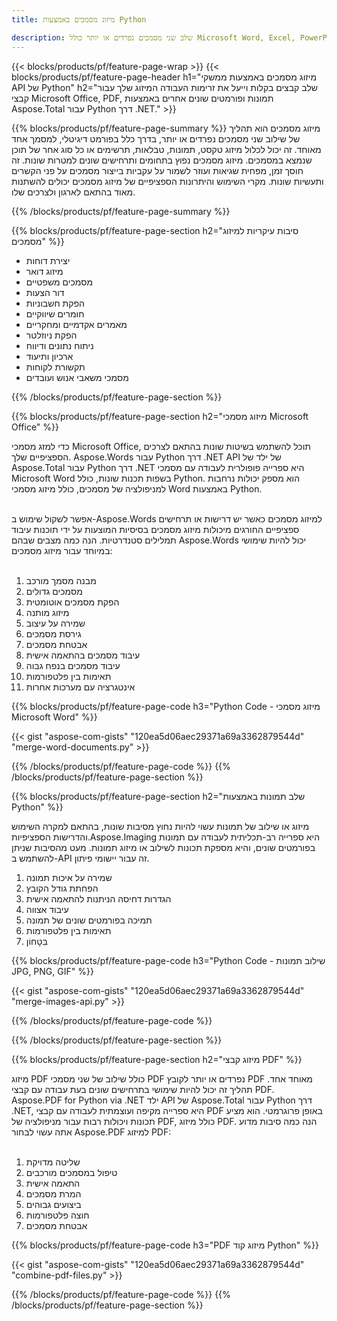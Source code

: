 ```yaml
---
title: מיזוג מסמכים באמצעות Python  

description: שלב שני מסמכים נפרדים או יותר כולל Microsoft Word, Excel, PowerPoint, PDF ותמונות באמצעות אפליקציית Python שלך.  בדוק את תוצאות המיזוג באינטרנט באמצעות אפליקציה.
---
```


{{< blocks/products/pf/feature-page-wrap >}}
{{< blocks/products/pf/feature-page-header h1="מיזוג מסמכים באמצעות ממשקי API של Python" h2="שלב קבצים בקלות וייעל את זרימות העבודה המיזוג שלך עבור קבצי Microsoft Office, PDF, תמונות ופורמטים שונים אחרים באמצעות Aspose.Total עבור Python דרך .NET." >}}

{{% blocks/products/pf/feature-page-summary %}}
מיזוג מסמכים הוא תהליך של שילוב שני מסמכים נפרדים או יותר, בדרך כלל בפורמט דיגיטלי, למסמך אחד מאוחד.  זה יכול לכלול מיזוג טקסט, תמונות, טבלאות, תרשימים או כל סוג אחר של תוכן שנמצא במסמכים.  מיזוג מסמכים נפוץ בתחומים ותרחישים שונים למטרות שונות. זה חוסך זמן, מפחית שגיאות ועוזר לשמור על עקביות בייצור מסמכים על פני הקשרים ותעשיות שונות.  מקרי השימוש והיתרונות הספציפיים של מיזוג מסמכים יכולים להשתנות מאוד בהתאם לארגון ולצרכים שלו.

{{% /blocks/products/pf/feature-page-summary  %}}

{{% blocks/products/pf/feature-page-section  h2="סיבות עיקריות למיזוג מסמכים" %}}

- יצירת דוחות
- מיזוג דואר
- מסמכים משפטיים
- דור הצעות
- הפקת חשבוניות
- חומרים שיווקיים
- מאמרים אקדמיים ומחקריים
- הפקת ניוזלטר
- ניתוח נתונים ודיווח
- ארכיון ותיעוד
- תקשורת לקוחות
- מסמכי משאבי אנוש ועובדים

{{% /blocks/products/pf/feature-page-section %}}

{{% blocks/products/pf/feature-page-section  h2="מיזוג מסמכי Microsoft Office" %}}

כדי למזג מסמכי Microsoft Office, תוכל להשתמש בשיטות שונות בהתאם לצרכים הספציפיים שלך.  Aspose.Words עבור Python דרך .NET API של ילד של Aspose.Total עבור Python דרך .NET היא ספרייה פופולרית לעבודה עם מסמכי Microsoft Word בשפות תכנות שונות, כולל Python. הוא מספק יכולות נרחבות למניפולציה של מסמכים, כולל מיזוג מסמכי Word באמצעות Python. <br /><br />

אפשר לשקול שימוש ב-Aspose.Words למיזוג מסמכים כאשר יש דרישות או תרחישים ספציפיים החורגים מיכולות מיזוג מסמכים בסיסיות המוצעות על ידי תוכנות עיבוד תמלילים סטנדרטיות.  הנה כמה מצבים שבהם Aspose.Words יכול להיות שימושי במיוחד עבור מיזוג מסמכים:<br /><br />

1. מבנה מסמך מורכב<br />
2. מסמכים גדולים  <br />
3. הפקת מסמכים אוטומטית  <br />
4. מיזוג מותנה  <br />
5. שמירה על עיצוב  <br />
6. גירסת מסמכים  <br />
7. אבטחת מסמכים  <br />
8. עיבוד מסמכים בהתאמה אישית  <br />
9. עיבוד מסמכים בנפח גבוה  <br />
10. תאימות בין פלטפורמות<br />
11. אינטגרציה עם מערכות אחרות<br />


{{% blocks/products/pf/feature-page-code h3="Python Code - מיזוג מסמכי Microsoft Word" %}}

{{< gist "aspose-com-gists" "120ea5d06aec29371a69a3362879544d" "merge-word-documents.py" >}}

{{% /blocks/products/pf/feature-page-code  %}}
{{% /blocks/products/pf/feature-page-section %}}

{{% blocks/products/pf/feature-page-section  h2="שלב תמונות באמצעות Python" %}}

מיזוג או שילוב של תמונות עשוי להיות נחוץ מסיבות שונות, בהתאם למקרה השימוש והדרישות הספציפיות.Aspose.Imaging היא ספרייה רב-תכליתית לעבודה עם תמונות בפורמטים שונים, והיא מספקת תכונות לשילוב או מיזוג תמונות.  מעט מהסיבות שניתן להשתמש ב-API זה עבור יישומי פיתון.  <br />

1. שמירה על איכות תמונה  
1. הפחתת גודל הקובץ
1. הגדרות דחיסה הניתנות להתאמה אישית  
1. עיבוד אצווה  
1. תמיכה בפורמטים שונים של תמונה  
1. תאימות בין פלטפורמות 
1. בִּטָחוֹן

{{% blocks/products/pf/feature-page-code h3="Python Code - שילוב תמונות JPG, PNG, GIF" %}}

{{< gist "aspose-com-gists" "120ea5d06aec29371a69a3362879544d" "merge-images-api.py" >}}

{{% /blocks/products/pf/feature-page-code  %}}

{{% /blocks/products/pf/feature-page-section %}}

{{% blocks/products/pf/feature-page-section  h2="מיזוג קבצי PDF" %}}

מיזוג PDF כולל שילוב של שני מסמכי PDF נפרדים או יותר לקובץ PDF מאוחד אחד. תהליך זה יכול להיות שימושי בתרחישים שונים בעת עבודה עם קבצי PDF.  Aspose.PDF for Python via .NET ילד API של Aspose.Total עבור Python דרך .NET, היא ספרייה מקיפה ועוצמתית לעבודה עם קבצי PDF באופן פרוגרמטי.  הוא מציע תכונות ויכולות רבות עבור מניפולציה של PDF, כולל מיזוג PDF. הנה כמה סיבות מדוע אתה עשוי לבחור Aspose.PDF למיזוג PDF:
<br /><br />

1. שליטה מדויקת  
1. טיפול במסמכים מורכבים  
1. התאמה אישית  
1. המרת מסמכים  
1. ביצועים גבוהים  
1. חוצה פלטפורמות  
1. אבטחת מסמכים  

{{% blocks/products/pf/feature-page-code h3="PDF מיזוג קוד Python" %}}

{{< gist "aspose-com-gists" "120ea5d06aec29371a69a3362879544d" "combine-pdf-files.py" >}}

{{% /blocks/products/pf/feature-page-code  %}}
{{% /blocks/products/pf/feature-page-section %}}
